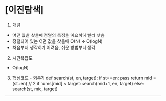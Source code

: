 [이진탐색]
=====

1. 개념
* 어떤 값을 찾을때 정렬의 특징을 이요하여 빨리 찾음
* 정렬되어 있는 어떤 값을 찾을때 O(N) -> O(logN)
* 처음부터 생각하기 어려움, 쉬운 방법부터 생각
2. 시간복잡도
* O(logN)
3. 핵심코드 - 외우기
def search(st, en, target):
    if st==en:
        pass
        return
    mid = (st+en) // 2
    if nums[mid] < target:
        search(mid+1, en, target)
    else:
        search(st, mid, target)

----
